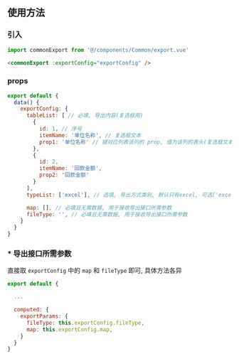 ## 使用方法

### 引入

```js
import commonExport from '@/components/Common/export.vue'
```

```html
<commonExport :exportConfig="exportConfig" />
```
### props

```js
export default {
  data() {
    exportConfig: {
      tableList: [ // 必填, 导出内容(复选框用)
        {
          id: 1, // 序号
          itemName: '单位名称', // 复选框文本
          prop1: '单位名称' // 键对应列表该列的 prop, 值为该列的表头(复选框文本)
        },
        {
          id: 2,
          itemName: '回款金额',
          prop2: '回款金额'
        }
      ], 
      typeList: ['excel'], // 选填, 导出方式类别, 默认只有excel, 可选['excel', 'pdf', 'word']

      map: [], // 必填且无需数据, 用于接收导出接口所需参数 
      fileType: '', // 必填且无需数据, 用于接收导出接口所需参数    
    }
  }
}
```

### * 导出接口所需参数

直接取 `exportConfig` 中的 `map` 和 `fileType` 即可, 具体方法各异

```js
export default {

  ...

  computed: {
    exportParams: {
      fileType: this.exportConfig.fileType,
      map: this.exportConfig.map,
    }
  }
}
```

